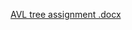 [AVL tree assignment .docx](https://github.com/user-attachments/files/19196375/AVL.tree.assignment.docx)

